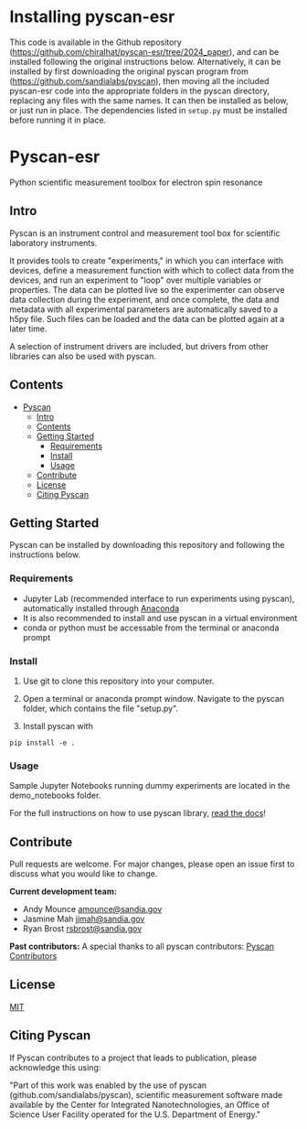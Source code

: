 # Installing pyscan-esr

This code is available in the Github repository (https://github.com/chiralhat/pyscan-esr/tree/2024_paper), and can be installed following the original instructions below. Alternatively, it can be installed by first downloading the original pyscan program from (https://github.com/sandialabs/pyscan), then moving all the included pyscan-esr code into the appropriate folders in the pyscan directory, replacing any files with the same names. It can then be installed as below, or just run in place. The dependencies listed in `setup.py` must be installed before running it in place.

# Pyscan-esr

Python scientific measurement toolbox for electron spin resonance

## Intro

Pyscan is an instrument control and measurement tool box for scientific laboratory instruments.

It provides tools to create "experiments," in which you can interface with devices, define a measurement function with which to collect data from the devices, and run an experiment to "loop" over multiple variables or properties. The data can be plotted live so the experimenter can observe data collection during the experiment, and once complete, the data and metadata with all experimental parameters are automatically saved to a h5py file. Such files can be loaded and the data can be plotted again at a later time.

A selection of instrument drivers are included, but drivers from other libraries can also be used with pyscan.

## Contents

- [Pyscan](#pyscan)
  - [Intro](#intro)
  - [Contents](#contents)
  - [Getting Started](#getting-started)
    - [Requirements](#requirements)
    - [Install](#install)
    - [Usage](#usage)
  - [Contribute](#contribute)
  - [License](#license)
  - [Citing Pyscan](#citing-pyscan)

## Getting Started

Pyscan can be installed by downloading this repository and following the instructions below.

### Requirements

* Jupyter Lab (recommended interface to run experiments using pyscan), automatically installed through [Anaconda](https://www.anaconda.com)
* It is also recommended to install and use pyscan in a virtual environment
* conda or python must be accessable from the terminal or anaconda prompt

### Install

1. Use git to clone this repository into your computer.

2. Open a terminal or anaconda prompt window. Navigate to the pyscan folder, which contains the file "setup.py".

3. Install pyscan with

```
pip install -e .
```

### Usage

Sample Jupyter Notebooks running dummy experiments are located in the demo_notebooks folder.

For the full instructions on how to use pyscan library, [read the docs](https://pyscan.readthedocs.io/en/latest/)!

## Contribute

Pull requests are welcome. For major changes, please open an issue first to discuss what you would like to change.

**Current development team:**
- Andy Mounce amounce@sandia.gov
- Jasmine Mah jjmah@sandia.gov
- Ryan Brost rsbrost@sandia.gov

**Past contributors:**
A special thanks to all pyscan contributors: [Pyscan Contributors](https://github.com/sandialabs/pyscan/wiki/Pyscan-wall-of-fame#past-and-current-contributors)

## License
[MIT](https://choosealicense.com/licenses/mit/)

## Citing Pyscan

If Pyscan contributes to a project that leads to publication, please acknowledge this using:

"Part of this work was enabled by the use of pyscan (github.com/sandialabs/pyscan), scientific measurement software made available by the Center for Integrated Nanotechnologies, an Office of Science User Facility operated for the U.S. Department of Energy."
